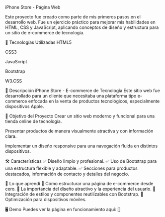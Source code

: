 iPhone Store - Página Web

Este proyecto fue creado como parte de mis primeros pasos en el desarrollo web. Fue un ejercicio práctico para mejorar mis habilidades en HTML, CSS y JavaScript, aplicando conceptos de diseño y estructura para un sitio de e-commerce de tecnología.

🚀 Tecnologías Utilizadas
HTML5

CSS3

JavaScript

Bootstrap

W3.CSS

📌 Descripción
iPhone Store - E-commerce de Tecnología
Este sitio web fue desarrollado para un cliente que necesitaba una plataforma tipo e-commerce enfocada en la venta de productos tecnológicos, especialmente dispositivos Apple.

📌 Objetivo del Proyecto
Crear un sitio web moderno y funcional para una tienda online de tecnología.

Presentar productos de manera visualmente atractiva y con información clara.

Implementar un diseño responsive para una navegación fluida en distintos dispositivos.

🛠️ Características
✅ Diseño limpio y profesional.
✅ Uso de Bootstrap para una estructura flexible y adaptable.
✅ Secciones para productos destacados, información de contacto y detalles del negocio.

🚀 Lo que aprendí
🔹 Cómo estructurar una página de e-commerce desde cero.
🔹 La importancia del diseño atractivo y la experiencia del usuario.
🔹 Integración de estilos y componentes reutilizables con Bootstrap.
🔹 Optimización para dispositivos móviles.

🖥️ Demo
Puedes ver la página en funcionamiento aquí: []
